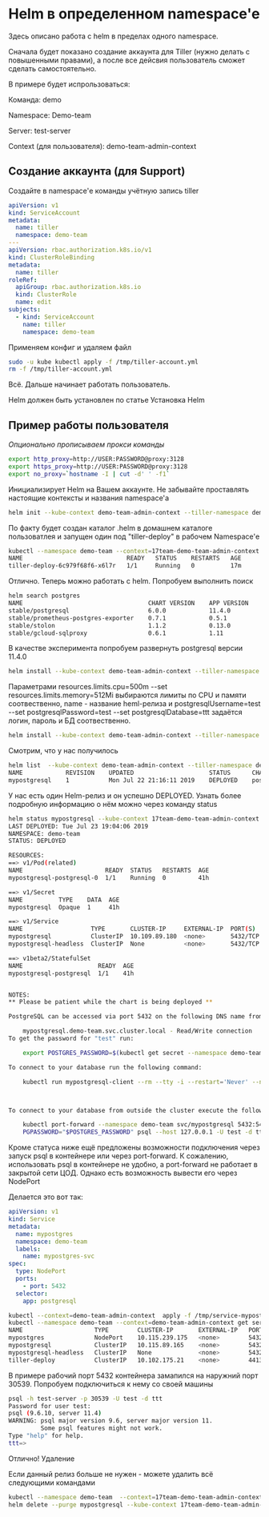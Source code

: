 # Helm в определенном namespace'e


Здесь описано работа с helm в пределах одного namespace.

Сначала будет показано создание аккаунта для Tiller (нужно делать с повышенными правами), а после все дейсвия пользователь сможет сделать самостоятельно.

В примере будет испрользоваться:

Команда: demo

Namespace: Demo-team

Server: test-server

Context (для пользователя): demo-team-admin-context


## Создание аккаунта (для Support)

Создайте в namespace'е команды учётную запись tiller
```yaml
apiVersion: v1
kind: ServiceAccount
metadata:
  name: tiller
  namespace: demo-team
---
apiVersion: rbac.authorization.k8s.io/v1
kind: ClusterRoleBinding
metadata:
  name: tiller
roleRef:
  apiGroup: rbac.authorization.k8s.io
  kind: ClusterRole
  name: edit
subjects:
  - kind: ServiceAccount
    name: tiller
    namespace: demo-team
```

Применяем конфиг и удаляем файл
```bash
sudo -u kube kubectl apply -f /tmp/tiller-account.yml
rm -f /tmp/tiller-account.yml
```

Всё. Дальше начинает работать пользователь.

Helm должен быть установлен по статье Установка Helm


## Пример работы пользователя

*Опционально прописываем прокси команды*
```bash
export http_proxy=http://USER:PASSWORD@proxy:3128
export https_proxy=http://USER:PASSWORD@proxy:3128
export no_proxy=`hostname -I | cut -d' ' -f1`
```

Инициализирует Helm на Вашем аккаунте. Не забывайте проставлять настоящие контексты и названия namespace'а
```bash
helm init --kube-context demo-team-admin-context --tiller-namespace demo-team --override 'spec.template.spec.containers[0].resources.limits.cpu'="500m" --override 'spec.template.spec.containers[0].resources.limits.memory'="512Mi" --override 'spec.template.spec.containers[0].resources.requests.cpu'="100m" --override 'spec.template.spec.containers[0].resources.requests.memory'="100Mi" --service-account tiller
```
По факту будет создан каталог .helm в домашнем каталоге пользоватлея и запущен один под "tiller-deploy" в рабочем Namespace'е
```bash
kubectl --namespace demo-team --context=17team-demo-team-admin-context get pods
NAME                             READY   STATUS    RESTARTS   AGE
tiller-deploy-6c979f68f6-x6l7r   1/1     Running   0          17m
```
Отлично. Теперь можно работать с helm. Попробуем выполнить поиск

```bash
helm search postgres 
NAME                                   CHART VERSION    APP VERSION    DESCRIPTION                                                 
stable/postgresql                      6.0.0            11.4.0         Chart for PostgreSQL, an object-relational database manag...
stable/prometheus-postgres-exporter    0.7.1            0.5.1          A Helm chart for prometheus postgres-exporter               
stable/stolon                          1.1.2            0.13.0         Stolon - PostgreSQL cloud native High Availability.         
stable/gcloud-sqlproxy                 0.6.1            1.11           DEPRECATED Google Cloud SQL Proxy  
```
В качестве эксперимента попробуем развернуть postgresql версии 11.4.0
```bash
helm install --kube-context demo-team-admin-context --tiller-namespace demo-team --set resources.limits.cpu=500m --set resources.limits.memory=512Mi --set resources.requests.cpu=100m --set resources.requests.memory=100Mi --set persistence.enabled=false stable/postgresql --name mypostgresql --set postgresqlUsername=test --set postgresqlPassword=test --set postgresqlDatabase=ttt
```

Параметрами resources.limits.cpu=500m --set resources.limits.memory=512Mi выбираются лимиты по CPU и памяти соотвественно, name - название heml-релиза и postgresqlUsername=test --set postgresqlPassword=test --set postgresqlDatabase=ttt задаётся логин, пароль и БД соотвественно.
```bash
helm install --kube-context demo-team-admin-context --tiller-namespace demo-team --set resources.limits.cpu=500m --set resources.limits.memory=512Mi --set resources.requests.cpu=100m --set resources.requests.memory=100Mi --set persistence.enabled=false stable/postgresql --name mypostgresql --set postgresqlUsername=test --set postgresqlPassword=test --set postgresqlDatabase=ttt
```

Смотрим, что у нас получилось
```bash
helm list  --kube-context demo-team-admin-context --tiller-namespace demo-team
NAME            REVISION    UPDATED                     STATUS      CHART               APP VERSION    NAMESPACE
mypostgresql    1           Mon Jul 22 21:16:11 2019    DEPLOYED    postgresql-6.0.0    11.4.0         demo-team
```
У нас есть один Helm-релиз и он успешно DEPLOYED. Узнать более подробную информацию о нём можно через команду status
```bash
helm status mypostgresql --kube-context 17team-demo-team-admin-context --tiller-namespace demo-team
LAST DEPLOYED: Tue Jul 23 19:04:06 2019
NAMESPACE: demo-team
STATUS: DEPLOYED

RESOURCES:
==> v1/Pod(related)
NAME                       READY  STATUS   RESTARTS  AGE
mypostgresql-postgresql-0  1/1    Running  0         41h

==> v1/Secret
NAME          TYPE    DATA  AGE
mypostgresql  Opaque  1     41h

==> v1/Service
NAME                   TYPE       CLUSTER-IP     EXTERNAL-IP  PORT(S)   AGE
mypostgresql           ClusterIP  10.109.89.180  <none>       5432/TCP  41h
mypostgresql-headless  ClusterIP  None           <none>       5432/TCP  41h

==> v1beta2/StatefulSet
NAME                     READY  AGE
mypostgresql-postgresql  1/1    41h


NOTES:
** Please be patient while the chart is being deployed **

PostgreSQL can be accessed via port 5432 on the following DNS name from within your cluster:

    mypostgresql.demo-team.svc.cluster.local - Read/Write connection
To get the password for "test" run:

    export POSTGRES_PASSWORD=$(kubectl get secret --namespace demo-team mypostgresql -o jsonpath="{.data.postgresql-password}" | base64 --decode)

To connect to your database run the following command:

    kubectl run mypostgresql-client --rm --tty -i --restart='Never' --namespace demo-team --image docker.io/bitnami/postgresql:11.4.0-debian-9-r12 --env="PGPASSWORD=$POSTGRES_PASSWORD" --command -- psql --host mypostgresql -U test -d ttt -p 5432



To connect to your database from outside the cluster execute the following commands:

    kubectl port-forward --namespace demo-team svc/mypostgresql 5432:5432 &
    PGPASSWORD="$POSTGRES_PASSWORD" psql --host 127.0.0.1 -U test -d ttt -p 5432
```

Кроме статуса ниже ещё предложены возможности подключения через запуск psql в контейнере или через port-forward. К сожалению, использовать psql в контейнере не удобно, а port-forward не работает в закрытой сети ЦОД. Однако есть возможность вывести его через NodePort

Делается это вот так:
```yaml
apiVersion: v1
kind: Service
metadata:
  name: mypostgres
  namespace: demo-team
  labels:
    name: mypostgres-svc
spec:
  type: NodePort
  ports:
    - port: 5432
  selector:
    app: postgresql
```
```bash
kubectl --context=demo-team-admin-context  apply -f /tmp/service-mypostgresql.yml
kubectl --namespace demo-team --context=demo-team-admin-context get service
NAME                    TYPE        CLUSTER-IP       EXTERNAL-IP   PORT(S)          AGE
mypostgres              NodePort    10.115.239.175   <none>        5432:30539/TCP   36s
mypostgresql            ClusterIP   10.115.89.165    <none>        5432/TCP         41h
mypostgresql-headless   ClusterIP   None             <none>        5432/TCP         41h
tiller-deploy           ClusterIP   10.102.175.21    <none>        44134/TCP        2d16h
```

В примере рабочий порт 5432 контейнера замапился на наружний порт 30539. Попробуем подключиться к нему со своей машины
```bash
psql -h test-server -p 30539 -U test -d ttt
Password for user test: 
psql (9.6.10, server 11.4)
WARNING: psql major version 9.6, server major version 11.
         Some psql features might not work.
Type "help" for help.
ttt=> 
```
Отлично!
Удаление

Если данный релиз больше не нужен - можете удалить всё следующими командами
```bash
kubectl --namespace demo-team  --context=17team-demo-team-admin-context delete service mypostgres
helm delete --purge mypostgresql --kube-context 17team-demo-team-admin-context --tiller-namespace demo-team
```
